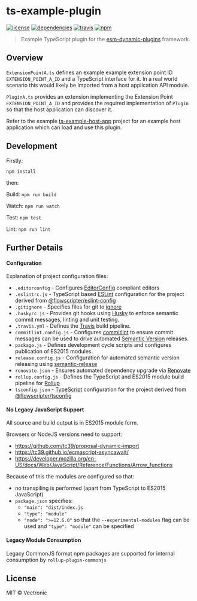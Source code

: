 # ts-example-plugin
[![license](https://img.shields.io/github/license/flowscripter/ts-example-plugin.svg)](https://github.com/flowscripter/ts-example-plugin/blob/master/LICENSE.md)
[![dependencies](https://img.shields.io/david/flowscripter/ts-example-plugin.svg)](https://david-dm.org/flowscripter/ts-example-plugin)
[![travis](https://api.travis-ci.com/flowscripter/ts-example-plugin.svg)](https://travis-ci.com/flowscripter/ts-example-plugin)
[![npm](https://img.shields.io/npm/v/@flowscripter/ts-example-plugin.svg)](https://www.npmjs.com/package/@flowscripter/ts-example-plugin)

> Example TypeScript plugin for the [esm-dynamic-plugins](https://github.com/flowscripter/esm-dynamic-plugins) framework.

## Overview

`ExtensionPointA.ts` defines an example example extension point ID `EXTENSION_POINT_A_ID` and a TypeScript interface for it. 
In a real world scenario this would likely be imported from a host application API module.

`PluginA.ts` provides an extension implementing the Extension Point `EXTENSION_POINT_A_ID` and provides the required implementation
of `Plugin` so that the host application can discover it.

Refer to the example [ts-example-host-app](https://github.com/flowscripter/ts-example-host-app) project for an example host application
which can load and use this plugin. 
 
## Development

Firstly: 

```
npm install
```

then:

Build: `npm run build`

Watch: `npm run watch`

Test: `npm test`

Lint: `npm run lint`

## Further Details

#### Configuration

Explanation of project configuration files:

* `.editorconfig` - Configures [EditorConfig](https://editorconfig.org) compliant editors
* `.eslintrc.js` - TypeScript based [ESLint](https://eslint.org) configuration for the project derived from [@flowscripter/eslint-config](https://www.npmjs.com/package/@flowscripter/eslint-config)
* `.gitignore` - Specifies files for git to [ignore](https://git-scm.com/docs/gitignore) 
* `.huskyrc.js` - Provides git hooks using [Husky](https://github.com/typicode/husky) to enforce semantic commit messages, linting and unit testing.   
* `.travis.yml` - Defines the [Travis](https://travis-ci.com) build pipeline.
* `commitlint.config.js` - Configures [commitlint](https://conventional-changelog.github.io/commitlint) to ensure commit messages can be used to drive automated [Semantic Version](https://semver.org) releases.
* `package.js` - Defines development cycle scripts and configures publication of ES2015 modules. 
* `release.config.js` - Configuration for automated semantic version releasing using [semantic-release](https://semantic-release.gitbook.io/semantic-release/)
* `renovate.json` - Ensures automated dependency upgrade via [Renovate](https://renovatebot.com)
* `rollup.config.js` - Defines the TypeScript and ES2015 module build pipeline for [Rollup](https://rollupjs.org/guide/en)
* `tsconfig.json` - [TypeScript](https://www.typescriptlang.org) configuration for the project derived from [@flowscripter/tsconfig](https://www.npmjs.com/package/@flowscripter/tsconfig)

#### No Legacy JavaScript Support

All source and build output is in ES2015 module form. 

Browsers or NodeJS versions need to support:

* https://github.com/tc39/proposal-dynamic-import
* https://tc39.github.io/ecmascript-asyncawait/
* https://developer.mozilla.org/en-US/docs/Web/JavaScript/Reference/Functions/Arrow_functions

Because of this the modules are configured so that:
 
* no transpiling is performed (apart from TypeScript to ES2015 JavaScript)
* `package.json` specifies:
    * `"main": "dist/index.js`
    * `"type": "module"`
    * `"node": ">=12.6.0"` so that the `--experimental-modules` flag can be used and `"type": "module"` can be specified

#### Legacy Module Consumption
 
Legacy CommonJS format npm packages are supported for internal consumption by `rollup-plugin-commonjs`

## License

MIT © Vectronic
